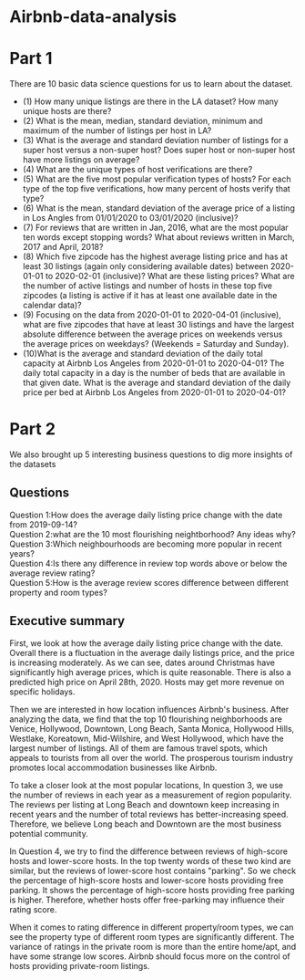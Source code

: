 # Airbnb-data-analysis

# Part 1
There are 10 basic data science questions for us to learn about the dataset.  
* (1) How many unique listings are there in the LA dataset? How many unique hosts are there?
* (2) What is the mean, median, standard deviation, minimum and maximum of the number of listings per host in LA?
* (3) What is the average and standard deviation number of listings for a super host versus a non-super host? Does super host or non-super host have more listings on average?
* (4) What are the unique types of host verifications are there?
* (5) What are the five most popular verification types of hosts? For each type of the top five verifications, how many percent of hosts verify that type?
* (6) What is the mean, standard deviation of the average price of a listing in Los Angles from 01/01/2020 to 03/01/2020 (inclusive)?
* (7) For reviews that are written in Jan, 2016, what are the most popular ten words except stopping words? What about reviews written in March, 2017 and April, 2018?
* (8) Which five zipcode has the highest average listing price and has at least 30 listings (again only considering available dates) between 2020-01-01 to 2020-02-01 (inclusive)? What are these listing prices? What are the number of active listings and number of hosts in these top five zipcodes (a listing is active if it has at least one available date in the calendar data)?
* (9) Focusing on the data from 2020-01-01 to 2020-04-01 (inclusive), what are five zipcodes that have at least 30 listings and have the largest absolute difference between the average prices on weekends versus the average prices on weekdays? (Weekends = Saturday and Sunday).
* (10)What is the average and standard deviation of the daily total capacity at Airbnb Los Angeles from 2020-01-01 to 2020-04-01? The daily total capacity in a day is the number of beds that are available in that given date. What is the average and standard deviation of the daily price per bed at Airbnb Los Angeles from 2020-01-01 to 2020-04-01?

# Part 2
We also brought up 5 interesting business questions to dig more insights of the datasets  
## Questions
Question 1:How does the average daily listing price change with the date from 2019-09-14?  
Question 2:what are the 10 most flourishing neightborhood? Any ideas why?  
Question 3:Which neighbourhoods are becoming more popular in recent years?  
Question 4:Is there any difference in review top words above or below the average review rating?  
Question 5:How is the average review scores difference between different property and room types?  

## Executive summary
First, we look at how the average daily listing price change with the date. Overall there is a fluctuation in the average daily listings price, and the price is increasing moderately. As we can see, dates around Christmas have significantly high average prices, which is quite reasonable. There is also a predicted high price on April 28th, 2020. Hosts may get more revenue on specific holidays.


Then we are interested in how location influences Airbnb's business. After analyzing the data, we find that the top 10 flourishing neighborhoods are Venice, Hollywood, Downtown, Long Beach, Santa Monica, Hollywood Hills, Westlake, Koreatown, Mid-Wilshire, and West Hollywood, which have the largest number of listings. All of them are famous travel spots, which appeals to tourists from all over the world. The prosperous tourism industry promotes local accommodation businesses like Airbnb.  


To take a closer look at the most popular locations, In question 3, we use the number of reviews in each year as a measurement of region popularity. The reviews per listing at Long Beach and downtown keep increasing in recent years and the number of total reviews has better-increasing speed. Therefore, we believe Long beach and Downtown are the most business potential community.


In Question 4, we try to find the difference between reviews of high-score hosts and lower-score hosts. In the top twenty words of these two kind are similar, but the reviews of lower-score host contains "parking". So we check the percentage of high-score hosts and lower-score hosts providing free parking. It shows the percentage of high-score hosts providing free parking is higher. Therefore, whether hosts offer free-parking may influence their rating score.  


When it comes to rating difference in different property/room types, we can see the property type of different room types are significantly different. The variance of ratings in the private room is more than the entire home/apt, and have some strange low scores. Airbnb should focus more on the control of hosts providing private-room listings.
